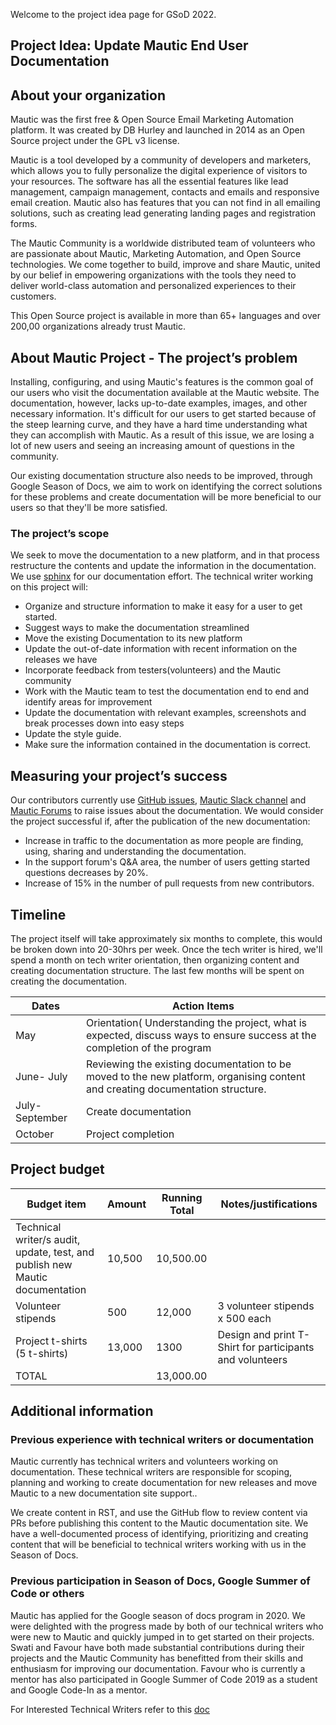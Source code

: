 Welcome to the project idea page for GSoD 2022.

## Project Idea: Update Mautic End User Documentation

## About your organization
Mautic was the first free & Open Source Email Marketing Automation platform. It was created by DB Hurley and launched in 2014 as an Open Source project under the GPL v3 license. 

Mautic is a tool developed by a community of developers and marketers, which allows you to fully personalize the digital experience of visitors to your resources. The software has all the essential features like lead management, campaign management, contacts and emails and responsive email creation. Mautic also has features that you can not find in all emailing solutions, such as creating lead generating landing pages and registration forms.

The Mautic Community is a worldwide distributed team of volunteers who are passionate about Mautic, Marketing Automation, and Open Source technologies.
We come together to build, improve and share Mautic, united by our belief in empowering organizations with the tools they need to deliver world-class automation and personalized experiences to their customers.

This Open Source project is available in more than 65+ languages and over 200,00 organizations already trust Mautic.

## About Mautic Project - The project’s problem
Installing, configuring, and using Mautic's features is the common goal of our users who visit the documentation available at the Mautic website. The documentation, however, lacks up-to-date examples, images, and other necessary information. 
It's difficult for our users to get started because of the steep learning curve, and they have a hard time understanding what they can accomplish with Mautic. 
As a result of this issue, we are losing a lot of new users and seeing an increasing amount of questions in the community.

Our existing documentation structure also needs to be improved, through Google Season of Docs, we aim to work on identifying the correct solutions for these problems and create documentation will be more beneficial to our users so that they'll be more satisfied.

### The project’s scope
We seek to move the documentation to a new platform, and in that process restructure the contents and update the information in the documentation. We use [sphinx](https://www.sphinx-doc.org/en/master/usage/restructuredtext/basics.html) for our documentation effort. The technical writer working on this project will:
- Organize and structure information to make it easy for a user to get started.
- Suggest ways to make the documentation streamlined
- Move the existing Documentation to its new platform
- Update the out-of-date information with recent information on the releases we have
- Incorporate feedback from testers(volunteers) and the Mautic  community 
- Work with the Mautic team to test the documentation end to end and identify areas for improvement
- Update the documentation with relevant examples, screenshots and break processes down into easy steps
- Update the style guide.
- Make sure the information contained in the documentation is correct.

## Measuring your project’s success
Our contributors currently use [GitHub issues](https://github.com/mautic/user-documentation/issues), [Mautic Slack channel](https://www.mautic.org/slack) and [Mautic Forums](https://forum.mautic.org/) to raise issues about the documentation. We would consider the project successful if, after the publication of the new documentation:
- Increase in traffic to the documentation as more people are finding, using, sharing and understanding the documentation.
- In the support forum's Q&A area, the number of users getting started questions decreases by 20%.
- Increase of 15% in the number of pull requests from new contributors.

## Timeline
The project itself will take approximately six months to complete, this would be broken down into 20-30hrs per week. Once the tech writer is hired, we'll spend a month on tech writer orientation, then organizing content and creating documentation structure. The last few months will be spent on creating the documentation.

| Dates   | Action Items |
| ------------------- | ------------------- |
| May    | Orientation( Understanding the project, what is expected, discuss ways to ensure success at the completion of the program       |
| June- July   |  Reviewing the existing documentation to be moved to the new platform, organising content and creating documentation structure.       |
| July- September   |   Create documentation      |
| October   |   Project completion     |


## Project budget

| Budget item   | Amount | Running Total | Notes/justifications |
| ------------------- | ------------------- | --------------| ----------- |
| Technical writer/s audit, update, test, and publish new Mautic documentation    |  10,500    | 10,500.00 | |
| Volunteer stipends  |  500      | 12,000 | 3 volunteer stipends x 500 each |
| Project t-shirts (5 t-shirts)   | 13,000    |1300 | Design and print T-Shirt for participants and volunteers|
| TOTAL   |        | 13,000.00 | |



## Additional information
### Previous experience with technical writers or documentation
Mautic currently has technical writers and volunteers working on documentation. These technical writers are responsible for scoping, planning and working to create documentation for new releases and move Mautic to a new documentation site support..

We create content in RST, and use the GitHub flow to review content via PRs before publishing this content to the Mautic documentation site. We have a well-documented process of identifying, prioritizing and creating content that will be beneficial to technical writers working with us in the Season of Docs.

### Previous participation in Season of Docs, Google Summer of Code or others 
Mautic has applied for the Google season of docs program in 2020. We were delighted with the progress made by both of our technical writers who were new to Mautic and quickly jumped in to get started on their projects. Swati and Favour have both made substantial contributions during their projects and the Mautic Community has benefitted from their skills and enthusiasm for improving our documentation.
Favour who is currently a mentor has also participated in Google Summer of Code 2019 as a student and Google Code-In as a mentor.

For Interested Technical Writers refer to this [doc](https://github.com/mautic/Gsod#readme)
